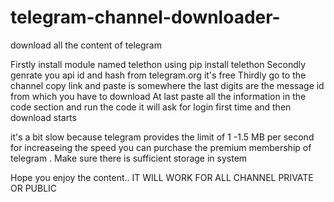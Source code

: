 # telegram-channel-downloader-
download all the content of telegram 


Firstly install module named telethon using pip install telethon 
Secondly genrate you api id and hash from telegram.org it's free 
Thirdly go to the channel copy link and paste is somewhere the last digits are the message id from which you have to download 
At last paste all the information in the code section and run the code it will ask for login first time and then download starts


it's a bit slow because telegram provides the limit of 1 -1.5 MB per second for increaseing the speed you can purchase the premium membership of telegram .
Make sure there is sufficient storage in system 

Hope you enjoy the content..
IT WILL WORK FOR ALL CHANNEL PRIVATE OR PUBLIC
